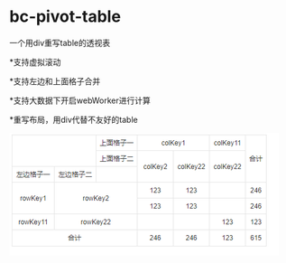bc-pivot-table
===
一个用div重写table的透视表

  *支持虚拟滚动

  *支持左边和上面格子合并

  *支持大数据下开启webWorker进行计算

  *重写布局，用div代替不友好的table


![bc-pivot-table preview](https://github.com/beckhayu888/bc-pivot-table/blob/main/src/assets/preview.png)